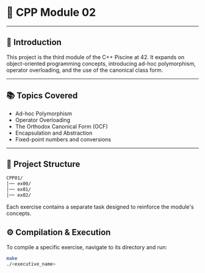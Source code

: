 # 🚀 CPP Module 02

---

## 📌 Introduction 
This project is the third module of the C++ Piscine at 42. It expands on object-oriented programming concepts, introducing ad-hoc polymorphism, operator overloading, and the use of the canonical class form.

---

## 📚 Topics Covered
- Ad-hoc Polymorphism
- Operator Overloading
- The Orthodox Canonical Form (OCF)
- Encapsulation and Abstraction
- Fixed-point numbers and conversions

---

## 📂 Project Structure
```bash
CPP01/
│── ex00/
│── ex01/
│── ex02/
```

Each exercise contains a separate task designed to reinforce the module's concepts.

## ⚙️ Compilation & Execution 
To compile a specific exercise, navigate to its directory and run:
```bash
make
./<executive_name>
```
